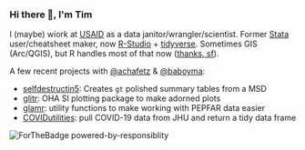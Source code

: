 ### Hi there 👋, I'm Tim

I (maybe) wiork at [USAID](https://www.usaid.gov/global-health/health-areas/hiv-and-aids) as a data janitor/wrangler/scientist. Former [Stata](https://www.stata.com/bookstore/stata-cheat-sheets/) user/cheatsheet maker, now [R-Studio](https://rstudio.com/) + [tidyverse](https://www.tidyverse.org/). Sometimes GIS (Arc/QGIS), but R handles most of that now ([thanks, sf](https://r-spatial.github.io/sf/index.html)).     

A few recent projects with [@achafetz](https://github.com/achafetz) & [@baboyma](https://github.com/baboyma):
- [selfdestructin5](https://github.com/USAID-OHA-SI/selfdestructin5): Creates `gt` polished summary tables from a MSD
- [glitr](https://github.com/USAID-OHA-SI/glitr): OHA SI plotting package to make adorned plots
- [glamr](https://github.com/USAID-OHA-SI/glamr): utility functions to make working with PEPFAR data easier
- [COVIDutilities](https://github.com/USAID-OHA-SI/COVIDutilities): pull COVID-19 data from JHU and return a tidy data frame

![ForTheBadge powered-by-responsiblity](https://forthebadge.com/images/badges/powered-by-responsibility.svg)

<!--
**tessam30/tessam30** is a ✨ _special_ ✨ repository because its `README.md` (this file) appears on your GitHub profile.

Here are some ideas to get you started:

- 🔭 I’m currently working on ...
- 🌱 I’m currently learning ...
- 👯 I’m looking to collaborate on ...
- 🤔 I’m looking for help with ...
- 💬 Ask me about ...
- 📫 How to reach me: ...
- 😄 Pronouns: ...
- ⚡ Fun fact: ...
-->
